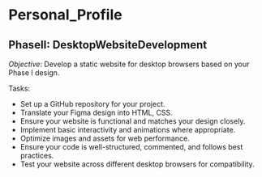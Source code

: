 # Personal_Profile
##  PhaseII: DesktopWebsiteDevelopment

 *Objective*: Develop a static website for desktop browsers based on your Phase I design.
 
 Tasks:
* Set up a GitHub repository for your project.
* Translate your Figma design into HTML, CSS.
* Ensure your website is functional and matches your design closely.
* Implement basic interactivity and animations where appropriate.
* Optimize images and assets for web performance.
* Ensure your code is well-structured, commented, and follows best practices.
* Test your website across different desktop browsers for compatibility.